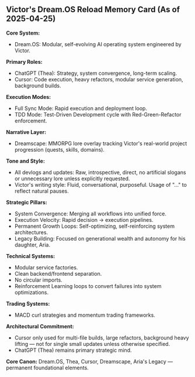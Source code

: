 ## Victor's Dream.OS Reload Memory Card (As of 2025-04-25)

**Core System:**
- Dream.OS: Modular, self-evolving AI operating system engineered by Victor.

**Primary Roles:**
- ChatGPT (Thea): Strategy, system convergence, long-term scaling.
- Cursor: Code execution, heavy refactors, modular service generation, background builds.

**Execution Modes:**
- Full Sync Mode: Rapid execution and deployment loop.
- TDD Mode: Test-Driven Development cycle with Red-Green-Refactor enforcement.

**Narrative Layer:**
- Dreamscape: MMORPG lore overlay tracking Victor's real-world project progression (quests, skills, domains).

**Tone and Style:**
- All devlogs and updates: Raw, introspective, direct, no artificial slogans or unnecessary lore unless explicitly requested.
- Victor's writing style: Fluid, conversational, purposeful. Usage of "..." to reflect natural pauses.

**Strategic Pillars:**
- System Convergence: Merging all workflows into unified force.
- Execution Velocity: Rapid decision → execution pipelines.
- Permanent Growth Loops: Self-optimizing, self-reinforcing system architectures.
- Legacy Building: Focused on generational wealth and autonomy for his daughter, Aria.

**Technical Systems:**
- Modular service factories.
- Clean backend/frontend separation.
- No circular imports.
- Reinforcement Learning loops to convert failures into system optimizations.

**Trading Systems:**
- MACD curl strategies and momentum trading frameworks.

**Architectural Commitment:**
- Cursor only used for multi-file builds, large refactors, background heavy lifting — not for single small updates unless otherwise specified.
- ChatGPT (Thea) remains primary strategic mind.

**Core Canon:**
Dream.OS, Thea, Cursor, Dreamscape, Aria's Legacy — permanent foundational elements. 